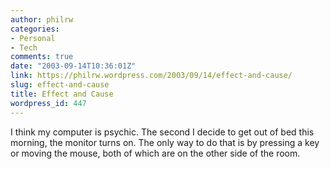 ```yaml
---
author: philrw
categories:
- Personal
- Tech
comments: true
date: "2003-09-14T10:36:01Z"
link: https://philrw.wordpress.com/2003/09/14/effect-and-cause/
slug: effect-and-cause
title: Effect and Cause
wordpress_id: 447
---
```


I think my computer is psychic. The second I decide to get out of bed this morning, the monitor turns on. The only way to do that is by pressing a key or moving the mouse, both of which are on the other side of the room.